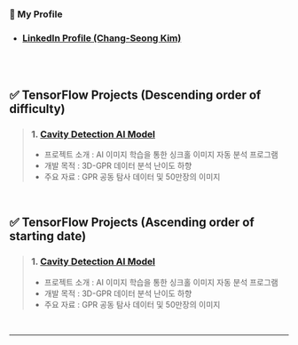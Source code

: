 <!-- Introduction -->
### 🎁 My Profile
- ### [LinkedIn Profile (Chang-Seong Kim)](https://www.linkedin.com/in/chang-seong-kim-7826142a0/)

<br>
<br>

<!-- Contents -->
## ✅ TensorFlow Projects (Descending order of difficulty)
> ### 1. [Cavity Detection AI Model](https://github.com/Kim-src/Python/tree/main/TensorFlow/Cavity%20Detection%20AI%20Model)
> - 프로젝트 소개 : AI 이미지 학습을 통한 싱크홀 이미지 자동 분석 프로그램
> - 개발 목적 : 3D-GPR 데이터 분석 난이도 하향
> - 주요 자료 : GPR 공동 탐사 데이터 및 50만장의 이미지

<br>

## ✅ TensorFlow Projects (Ascending order of starting date)
> ### 1. [Cavity Detection AI Model](https://github.com/Kim-src/Python/tree/main/TensorFlow/Cavity%20Detection%20AI%20Model)
> - 프로젝트 소개 : AI 이미지 학습을 통한 싱크홀 이미지 자동 분석 프로그램
> - 개발 목적 : 3D-GPR 데이터 분석 난이도 하향
> - 주요 자료 : GPR 공동 탐사 데이터 및 50만장의 이미지

<br>

***

<br>
<br>
<br>

